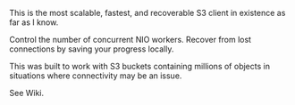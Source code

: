 This is the most scalable, fastest, and recoverable S3 client in existence as far as I know. 

Control the number of concurrent NIO workers. Recover from lost connections by saving your progress locally.

This was built to work with S3 buckets containing millions of objects in situations where connectivity may be an issue.

See Wiki.
